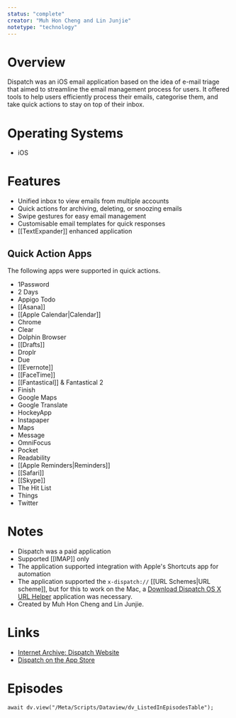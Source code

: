 ```yaml
---
status: "complete"
creator: "Muh Hon Cheng and Lin Junjie"
notetype: "technology"
---
```


# Overview
Dispatch was an iOS email application based on the idea of e-mail triage that aimed to streamline the email management process for users. It offered tools to help users efficiently process their emails, categorise them, and take quick actions to stay on top of their inbox.

# Operating Systems
- iOS

# Features
- Unified inbox to view emails from multiple accounts
- Quick actions for archiving, deleting, or snoozing emails
- Swipe gestures for easy email management
- Customisable email templates for quick responses
- [[TextExpander]] enhanced application

## Quick Action Apps
The following apps were supported in quick actions.

- 1Password
- 2 Days
- Appigo Todo
- [[Asana]]
- [[Apple Calendar|Calendar]]
- Chrome
- Clear
- Dolphin Browser
- [[Drafts]]
- Droplr
- Due
- [[Evernote]]
- [[FaceTime]]
- [[Fantastical]] & Fantastical 2
- Finish
- Google Maps
- Google Translate
- HockeyApp
- Instapaper
- Maps
- Message
- OmniFocus
- Pocket
- Readability
- [[Apple Reminders|Reminders]]
- [[Safari]]
- [[Skype]]
- The Hit List
- Things
- Twitter

# Notes
- Dispatch was a paid application
- Supported [[IMAP]] only
- The application supported integration with Apple's Shortcuts app for automation
- The application supported the `x-dispatch://` [[URL Schemes\|URL scheme]], but for this to work on the Mac, a [Download Dispatch OS X URL Helper](https://web.archive.org/web/20201130200053/http://www.dispatchapp.net/downloads/DispatchURLHelper.dmg) application was necessary.
- Created by Muh Hon Cheng and Lin Junjie.

# Links
- [Internet Archive: Dispatch Website](https://web.archive.org/web/20201023032538/http://www.dispatchapp.net/)
- [Dispatch on the App Store](https://apps.apple.com/us/app/dispatch-email/id741036676)


# Episodes
```dataviewjs
await dv.view("/Meta/Scripts/Dataview/dv_ListedInEpisodesTable");
```
